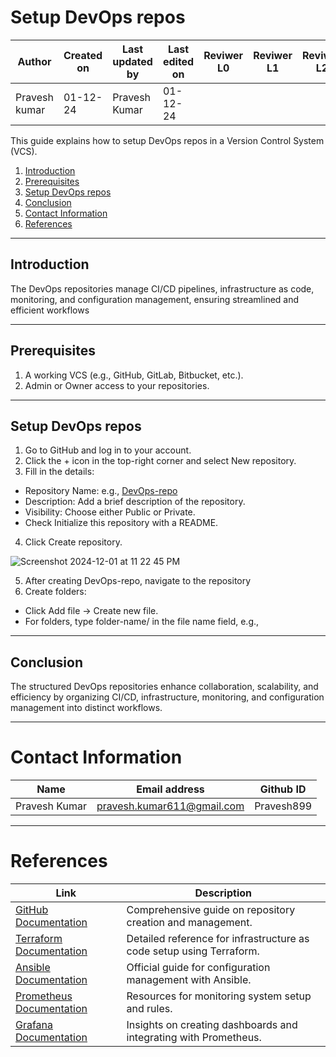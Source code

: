 
# Setup DevOps repos

| **Author** | **Created on** | **Last updated by** | **Last edited on** | **Reviwer L0** |**Reviwer L1** |**Reviwer L2** |
|------------|----------------|----------------------|---------------------|---------------|---------------|---------------|
| Pravesh kumar      | 01-12-24      | Pravesh Kumar             | 01-12-24           |  | | |     

This guide explains how to setup DevOps repos in a Version Control System (VCS).

1. [Introduction](#introduction)
2. [Prerequisites](#prerequisites)
3. [Setup DevOps repos](#setup-devops-repos)
4. [Conclusion](#conclusion)
5. [Contact Information](#contact-information)
6. [References](#references)

---

## Introduction

The DevOps repositories manage CI/CD pipelines, infrastructure as code, monitoring, and configuration management, ensuring streamlined and efficient workflows

---

## Prerequisites

1. A working VCS (e.g., GitHub, GitLab, Bitbucket, etc.).
2. Admin or Owner access to your repositories.

---
## Setup DevOps repos

1. Go to GitHub and log in to your account.
2. Click the + icon in the top-right corner and select New repository.
3. Fill in the details:
  - Repository Name: e.g., [DevOps-repo](https://github.com/Pravesh899/DevOps-Repo)
  - Description: Add a brief description of the repository.
  - Visibility: Choose either Public or Private.
  - Check Initialize this repository with a README.
4. Click Create repository.

![Screenshot 2024-12-01 at 11 22 45 PM](https://github.com/user-attachments/assets/61af0a1c-fe77-47bc-aa0f-7997003127c8)

5. After creating DevOps-repo, navigate to the repository
6. Create folders:
 - Click Add file → Create new file.
 - For folders, type folder-name/ in the file name field, e.g.,

---
## Conclusion

The structured DevOps repositories enhance collaboration, scalability, and efficiency by organizing CI/CD, infrastructure, monitoring, and configuration management into distinct workflows.

---
# Contact Information

| **Name** | **Email address**            | **Github ID**
|----------|-------------------------------|-------------------|
| Pravesh Kumar    |  pravesh.kumar611@gmail.com           | Pravesh899 |

---

# References

| **Link** | **Description**            |
|----------|-------------------------------|
|[GitHub Documentation](https://docs.github.com/)| Comprehensive guide on repository creation and management.|
|[Terraform Documentation](https://developer.hashicorp.com/terraform/docs) | Detailed reference for infrastructure as code setup using Terraform.|
|[Ansible Documentation](https://docs.ansible.com/)| Official guide for configuration management with Ansible.|
| [Prometheus Documentation](https://prometheus.io/docs/) | Resources for monitoring system setup and rules. |
| [Grafana Documentation](https://grafana.com/docs/) | Insights on creating dashboards and integrating with Prometheus.|

